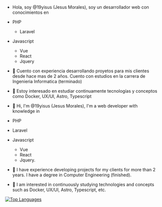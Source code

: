 - Hola, soy @19yisus (Jesus Morales), soy un desarrollador web con conocimientos en 
- PHP
  - Laravel
- Javascript
  - Vue
  - React 
  - Jquery
- 👀 Cuento con experiencia desarrollando proyetos para mis clientes desde hace mas de 2 años. Cuento con estudios en la carrera de Ingenieria Informatica (terminado)
- 🌱 Estoy interesado en estudiar continuamente tecnologías y conceptos como Docker, UX/UI, Astro, Typescript

- 👋 Hi, I'm @19yisus (Jesus Morales), I'm a web developer with knowledge in 
- PHP
 - Laravel
- Javascript
  - Vue
  - React
  - Jquery. 
- 👀 I have experience developing projects for my clients for more than 2 years. I have a degree in Computer Engineering (finished).
- 🌱 I am interested in continuously studying technologies and concepts such as Docker, UX/UI, Astro, Typescript, etc.

<!---
19yisus/19yisus is a ✨ special ✨ repository because its `README.md` (this file) appears on your GitHub profile.
You can click the Preview link to take a look at your changes.
--->
<a href="https://github.com/19yisus" align="left"><img src="https://github-readme-stats.vercel.app/api/top-langs/?username=19yisus&langs_count=10&title_color=0891b2&text_color=ffffff&icon_color=0891b2&bg_color=1c1917&hide_border=true&locale=en&custom_title=Top%20%Languages" alt="Top Languages" /></a>
